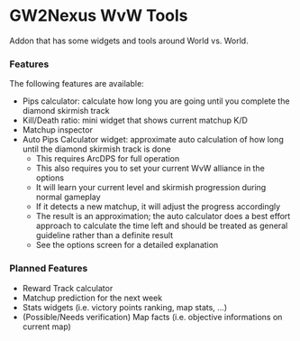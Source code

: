 # GW2Nexus WvW Tools

Addon that has some widgets and tools around World vs. World.

### Features
The following features are available:
- Pips calculator: calculate how long you are going until you complete the diamond skirmish track
- Kill/Death ratio: mini widget that shows current matchup K/D
- Matchup inspector
- Auto Pips Calculator widget: approximate auto calculation of how long until the diamond skirmish track is done
  - This requires ArcDPS for full operation
  - This also requires you to set your current WvW alliance in the options
  - It will learn your current level and skirmish progression during normal gameplay
  - If it detects a new matchup, it will adjust the progress accordingly
  - The result is an approximation; the auto calculator does a best effort approach to calculate the time left and should be treated as general guideline rather than a definite result
  - See the options screen for a detailed explanation

### Planned Features
- Reward Track calculator
- Matchup prediction for the next week
- Stats widgets (i.e. victory points ranking, map stats, ...)
- (Possible/Needs verification) Map facts (i.e. objective informations on current map)